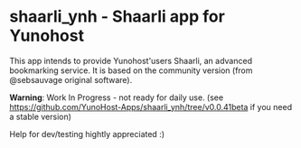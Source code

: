 shaarli_ynh - Shaarli app for Yunohost
=========== 
This app intends to provide Yunohost'users Shaarli, an advanced bookmarking service.
It is based on the community version (from @sebsauvage original software).

**Warning**: Work In Progress - not ready for daily use. (see https://github.com/YunoHost-Apps/shaarli_ynh/tree/v0.0.41beta if you need a stable version)

Help for dev/testing hightly appreciated :)

